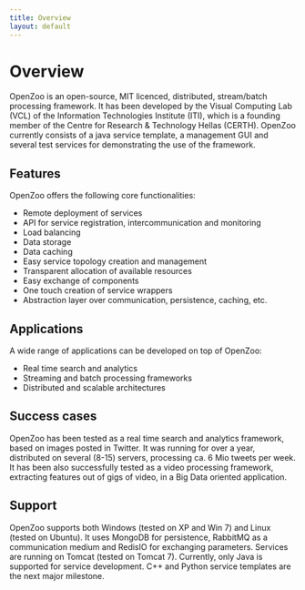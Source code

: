 ```yaml
---
title: Overview
layout: default
---
```

# Overview
OpenZoo is an open-source, MIT licenced, distributed, stream/batch processing framework.
It has been developed by the Visual Computing Lab (VCL) of the Information Technologies Institute (ITI), which is a founding member of the Centre for Research & Technology Hellas (CERTH).
OpenZoo currently consists of a java service template, a management GUI and several test services for demonstrating the use of the framework.

## Features
OpenZoo offers the following core functionalities:

* Remote deployment of services
* API for service registration, intercommunication and monitoring
* Load balancing
* Data storage
* Data caching
* Easy service topology creation and management
* Transparent allocation of available resources
* Easy exchange of components
* One touch creation of service wrappers
* Abstraction layer over communication, persistence, caching, etc.

## Applications
A wide range of applications can be developed on top of OpenZoo:

* Real time search and analytics
* Streaming and batch processing frameworks
* Distributed and scalable architectures

## Success cases
OpenZoo has been tested as a real time search and analytics framework, based on images posted in Twitter. It was running for over a year, distributed on several (8-15) servers, processing ca. 6 Mio tweets per week.
It has been also successfully tested as a video processing framework, extracting features out of gigs of video, in a Big Data oriented application.

## Support
OpenZoo supports both Windows (tested on XP and Win 7) and Linux (tested on Ubuntu).
It uses MongoDB for persistence, RabbitMQ as a communication medium and RedisIO for exchanging parameters.
Services are running on Tomcat (tested on Tomcat 7).
Currently, only Java is supported for service development. C++ and Python service templates are the next major milestone.
